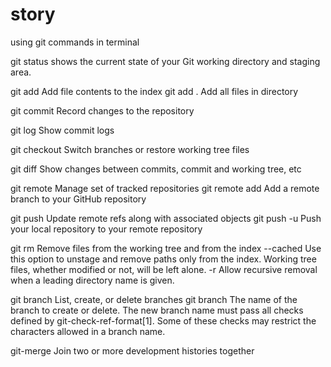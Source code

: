 # story
using git commands in terminal

git status 
shows the current state of your Git working directory and staging area.

git add <file name>
Add file contents to the index
git add .
Add all files in directory

git commit
Record changes to the repository

git log
Show commit logs

git checkout <branch>
Switch branches or restore working tree files

git diff <commit>
Show changes between commits, commit and working tree, etc

git remote
Manage set of tracked repositories
git remote add <name> <url>
Add a remote branch to your GitHub repository

git push
Update remote refs along with associated objects
git push -u <remote> <branch>
Push your local repository to your remote repository

git rm
Remove files from the working tree and from the index
--cached
Use this option to unstage and remove paths only from the index. Working tree files, whether modified or not, will be left alone.
-r
Allow recursive removal when a leading directory name is given.

git branch
List, create, or delete branches
git branch <name>
The name of the branch to create or delete. The new branch name must pass all checks defined by git-check-ref-format[1]. Some of these checks may restrict the characters allowed in a branch name.

git-merge
Join two or more development histories together
